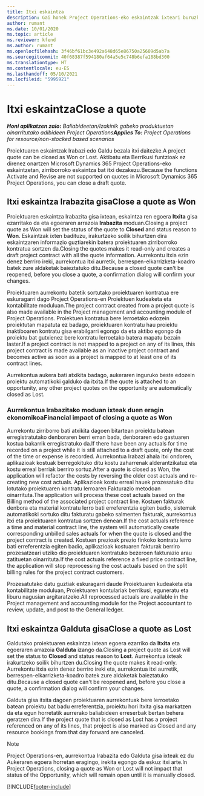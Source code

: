 ```yaml
---
title: Itxi eskaintza
description: Gai honek Project Operations-eko eskaintzak ixteari buruzko informazioa ematen du.
author: rumant
ms.date: 10/01/2020
ms.topic: article
ms.reviewer: kfend
ms.author: rumant
ms.openlocfilehash: 3f46bf61bc3e492a648d65e86750a25609d5ab7a
ms.sourcegitcommit: 40f68387f594180af64a5e5c748b6efa188bd300
ms.translationtype: HT
ms.contentlocale: eu-ES
ms.lasthandoff: 05/10/2021
ms.locfileid: "5995921"
---
```

# <a name="close-a-quote"></a><span data-ttu-id="8ba4f-103">Itxi eskaintza</span><span class="sxs-lookup"><span data-stu-id="8ba4f-103">Close a quote</span></span>

<span data-ttu-id="8ba4f-104">_**Honi aplikatzen zaio:** Baliabideetan/Izakinik gabeko produktuetan oinarritutako adibideen Project Operations_</span><span class="sxs-lookup"><span data-stu-id="8ba4f-104">_**Applies To:** Project Operations for resource/non-stocked based scenarios_</span></span>

<span data-ttu-id="8ba4f-105">Proiektuaren eskaintzak Irabazi edo Galdu bezala itxi daitezke.</span><span class="sxs-lookup"><span data-stu-id="8ba4f-105">A project quote can be closed as Won or Lost.</span></span> <span data-ttu-id="8ba4f-106">Aktibatu eta Berrikusi funtzioak ez direnez onartzen Microsoft Dynamics 365 Project Operations-eko eskaintzetan, zirriborroko eskaintza bat itxi dezakezu.</span><span class="sxs-lookup"><span data-stu-id="8ba4f-106">Because the functions Activate and Revise are not supported on quotes in Microsoft Dynamics 365 Project Operations, you can close a draft quote.</span></span>

## <a name="close-a-quote-as-won"></a><span data-ttu-id="8ba4f-107">Itxi eskaintza Irabazita gisa</span><span class="sxs-lookup"><span data-stu-id="8ba4f-107">Close a quote as Won</span></span>

<span data-ttu-id="8ba4f-108">Proiektuaren eskaintza Irabazita gisa ixtean, eskaintza ren egoera **Itxita** gisa ezarritako da eta egoeraren arrazoia **Irabazita** moduan.</span><span class="sxs-lookup"><span data-stu-id="8ba4f-108">Closing a project quote as Won will set the status of the quote to **Closed** and status reason to **Won**.</span></span> <span data-ttu-id="8ba4f-109">Eskaintzak ixten badituzu, irakurtzeko soilik bihurtzen dira eskaintzaren informazio guztiarekin batera proiektuaren zirriborroko kontratua sortzen da.</span><span class="sxs-lookup"><span data-stu-id="8ba4f-109">Closing the quotes makes it read-only and creates a draft project contract with all the quote information.</span></span> <span data-ttu-id="8ba4f-110">Aurrekontu itxia ezin denez berriro ireki, aurrekontua itxi aurretik, berrespen-elkarrizketa-koadro batek zure aldaketak baieztatuko ditu.</span><span class="sxs-lookup"><span data-stu-id="8ba4f-110">Because a closed quote can't be reopened, before you close a quote, a confirmation dialog will confirm your changes.</span></span>

<span data-ttu-id="8ba4f-111">Proiektuaren aurrekontu batetik sortutako proiektuaren kontratua ere eskuragarri dago Project Operations-en Proiektuen kudeaketa eta kontabilitate moduluan.</span><span class="sxs-lookup"><span data-stu-id="8ba4f-111">The project contract created from a project quote is also made available in the Project management and accounting module of Project Operations.</span></span> <span data-ttu-id="8ba4f-112">Proiektuen kontratua bere lerroetako edozein proiektutan mapatuta ez badago, proiektuaren kontratu hau proiektu inaktiboaren kontratu gisa erabilgarri egongo da eta aktibo egongo da proiektu bat gutxienez bere kontratu lerroetako batera mapatu bezain laster.</span><span class="sxs-lookup"><span data-stu-id="8ba4f-112">If a project contract is not mapped to a project on any of its lines, this project contract is made available as an inactive project contract and becomes active as soon as a project is mapped to at least one of its contract lines.</span></span>

<span data-ttu-id="8ba4f-113">Aurrekontua aukera bati atxikita badago, aukeraren inguruko beste edozein proiektu automatikoki galduko da itxita.</span><span class="sxs-lookup"><span data-stu-id="8ba4f-113">If the quote is attached to an opportunity, any other project quotes on the opportunity are automatically closed as Lost.</span></span>

### <a name="financial-impact-of-closing-a-quote-as-won"></a><span data-ttu-id="8ba4f-114">Aurrekontua Irabazitako moduan ixteak duen eragin ekonomikoa</span><span class="sxs-lookup"><span data-stu-id="8ba4f-114">Financial impact of closing a quote as Won</span></span>

<span data-ttu-id="8ba4f-115">Aurrekontu zirriborro bati atxikita dagoen bitartean proiektu batean erregistratutako denboraren berri eman bada, denboraren edo gastuaren kostua bakarrik erregistratuko da.</span><span class="sxs-lookup"><span data-stu-id="8ba4f-115">If there have been any actuals for time recorded on a project while it is still attached to a draft quote, only the cost of the time or expense is recorded.</span></span> <span data-ttu-id="8ba4f-116">Aurrekontua Irabazi ahala itxi ondoren, aplikazioak kostuak berregokituko ditu kostu zaharrenak alderantzikatuz eta kostu erreal berriak berriro sortuz.</span><span class="sxs-lookup"><span data-stu-id="8ba4f-116">After a quote is closed as Won, the application will refactor the costs by reversing the older cost actuals and re-creating new cost actuals.</span></span> <span data-ttu-id="8ba4f-117">Aplikazioak kostu erreal hauek prozesatuko ditu lotutako proiektuaren kontratu lerroaren Fakturazio metodoan oinarrituta.</span><span class="sxs-lookup"><span data-stu-id="8ba4f-117">The application will process these cost actuals based on the Billing method of the associated project contract line.</span></span> <span data-ttu-id="8ba4f-118">Kostuen fakturak denbora eta material kontratu lerro bati erreferentzia egiten badio, sistemak automatikoki sortuko ditu fakturatu gabeko salmenten fakturak, aurrekontua itxi eta proiektuaren kontratua sortzen denean.</span><span class="sxs-lookup"><span data-stu-id="8ba4f-118">If the cost actuals reference a time and material contract line, the system will automatically create corresponding unbilled sales actuals for when the quote is closed and the project contract is created.</span></span> <span data-ttu-id="8ba4f-119">Kostuen prezioak prezio finkoko kontratu lerro bati erreferentzia egiten badio, aplikazioak kostuaren fakturak berriro prozesatzeari utziko dio proiektuaren kontratuko bezeroen fakturazio arau zatituetan oinarrituta.</span><span class="sxs-lookup"><span data-stu-id="8ba4f-119">If the cost actuals reference a fixed price contract line, the application will stop reprocessing the cost actuals based on the split billing rules for the project contract customers.</span></span>

<span data-ttu-id="8ba4f-120">Prozesatutako datu guztiak eskuragarri daude Proiektuaren kudeaketa eta kontabilitate moduluan, Proiektuaren kontulariak berrikusi, eguneratu eta liburu nagusian argitaratzeko.</span><span class="sxs-lookup"><span data-stu-id="8ba4f-120">All reprocessed actuals are available in the Project management and accounting module for the Project accountant to review, update, and post to the General ledger.</span></span> 

## <a name="close-a-quote-as-lost"></a><span data-ttu-id="8ba4f-121">Itxi eskaintza Galduta gisa</span><span class="sxs-lookup"><span data-stu-id="8ba4f-121">Close a quote as Lost</span></span>

<span data-ttu-id="8ba4f-122">Galdutako proiektuaren eskaintza ixtean egoera ezarriko da **Itxita** eta egoeraren arrazoia **Galduta** izango da.</span><span class="sxs-lookup"><span data-stu-id="8ba4f-122">Closing a project quote as Lost will set the status to **Closed** and status reason to **Lost**.</span></span> <span data-ttu-id="8ba4f-123">Aurrekontua ixteak irakurtzeko soilik bihurtzen du.</span><span class="sxs-lookup"><span data-stu-id="8ba4f-123">Closing the quote makes it read-only.</span></span> <span data-ttu-id="8ba4f-124">Aurrekontu itxia ezin denez berriro ireki eta, aurrekontua itxi aurretik, berrespen-elkarrizketa-koadro batek zure aldaketak baieztatuko ditu.</span><span class="sxs-lookup"><span data-stu-id="8ba4f-124">Because a closed quote can't be reopened and, before you close a quote, a confirmation dialog will confirm your changes.</span></span>

<span data-ttu-id="8ba4f-125">Galduta gisa itxita dagoen proiektuaren aurrekontuak bere lerroetako batean proiektu bat badu erreferentzia, proiektu hori Itxita gisa markatzen da eta egun horretatik aurrerako baliabideen erreserbak bertan behera geratzen dira.</span><span class="sxs-lookup"><span data-stu-id="8ba4f-125">If the project quote that is closed as Lost has a project referenced on any of its lines, that project is also marked as Closed and any resource bookings from that day forward are canceled.</span></span>

> [!NOTE]
> <span data-ttu-id="8ba4f-126">Project Operations-en, aurrekontua Irabazita edo Galduta gisa ixteak ez du Aukeraren egoera horretan eragingo, irekita egongo da eskuz itxi arte.</span><span class="sxs-lookup"><span data-stu-id="8ba4f-126">In Project Operations, closing a quote as Won or Lost will not impact that status of the Opportunity, which will remain open until it is manually closed.</span></span>


[!INCLUDE[footer-include](../includes/footer-banner.md)]